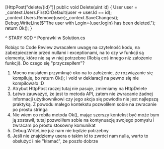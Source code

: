 [HttpPost("delete/{id}")]
public void Delete(uint id)
{
    User user = _context.Users.FirstOrDefault(user => user.Id == id);
    _context.Users.Remove(user);_context.SaveChanges();
    Debug.WriteLine($"The user with Login={user.login} has been deleted.");
    return Ok();
}

^ STARY KOD ^
Poprawki w Solution.cs


Robiąc to Code Review zwracałem uwagę na czytelność kodu, na zabezpieczenie przed nullami i exceptionami, na to czy w funkcji są elementy, które nie są w niej potrzebne (Robią coś innego niż założenie funkcji). Do czego się "przyczepiłem"? 
1. Mocno musiałem przymknąć oko na to założenie, że rozwiązanie się kompiluje, bo return Ok(); i void w deklaracji na pewno się nie kompilowało :D
2. Atrybut HttpPost raczej tutaj nie pasuje, zmieniamy na HttpDelete
3. Łatwo zauważyć, że jest to metoda API, zatem nie zwracanie żadnej informacji użytkownikowi czy jego akcja się powiodła nie jest najlepszą praktyką. Z powodu małego kontekstu pozwoliłem sobie na zwracanie po prostu stringa
4. Nie wiem co robiła metoda Ok(), mając szerszy kontekst być może bym ją zostawił, tutaj pozwoliłem sobie na kontynuację swojego pomysłu i zwracam po prostu stosowny komunikat
5. Debug.WriteLine już nam nie będzie potrzebny
6. Jeśli nie znajdziemy usera o takim id to zwróci nam nulla, warto to obsłużyć i nie "kłamać", że poszło dobrze
